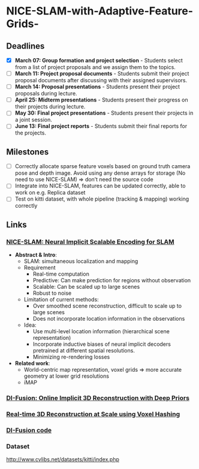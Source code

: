 # NICE-SLAM-with-Adaptive-Feature-Grids-
## Deadlines

- [x] **March 07: Group formation and project selection** - Students select from a list of project proposals and we assign them to the topics.
- [ ] **March 11: Project proposal documents** - Students submit their project proposal documents after discussing with their assigned supervisors.
- [ ] **March 14: Proposal presentations** - Students present their project proposals during lecture.
- [ ] **April 25: Midterm presentations** - Students present their progress on their projects during lecture.
- [ ] **May 30: Final project presentations** - Students present their projects in a joint session.
- [ ] **June 13: Final project reports** - Students submit their final reports for the projects.

## Milestones

- [ ] Correctly allocate sparse feature voxels based on ground truth camera pose and depth image. Avoid using any dense arrays for storage (No need to use NICE-SLAM) => don’t need the source code
- [ ] Integrate into NICE-SLAM, features can be updated correctly, able to work on e.g. Replica dataset
- [ ] Test on kitti dataset, with whole pipeline (tracking & mapping) working correctly

## Links

### [NICE-SLAM: Neural Implicit Scalable Encoding for SLAM](https://pengsongyou.github.io/media/nice-slam/NICE-SLAM.pdf)

* **Abstract & Intro**: 
  * SLAM: simultaneous localization and mapping
  * Requirement
    * Real-time computation
    * Predictive: Can make prediction for regions without observation
    * Scalable: Can be scaled up to large scenes
    * Robust to noise
  * Limitation of current methods: 
    * Over smoothed scene reconstruction, difficult to scale up to large scenes
    * Does not incorporate location information in the observations
  * Idea: 
    * Use multi-level location information (hierarchical scene representation)
    * Incorporate inductive biases of neural implicit decoders pretrained at different spatial resolutions. 
    * Minimizing re-rendering losses
* **Related work**:
  * World-centric map representation, voxel grids => more accurate geometry at lower grid resolutions
  * iMAP

### [DI-Fusion: Online Implicit 3D Reconstruction with Deep Priors](https://arxiv.org/pdf/2012.05551.pdf)



### [Real-time 3D Reconstruction at Scale using Voxel Hashing](https://niessnerlab.org/papers/2013/4hashing/niessner2013hashing.pdf)

### [DI-Fusion code](https://github.com/huangjh-pub/di-fusion)

### Dataset 
http://www.cvlibs.net/datasets/kitti/index.php

